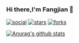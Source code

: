 ### Hi there,I'm Fangjian 👋

<!--
**fangjian98/fangjian98** is a ✨ _special_ ✨ repository because its `README.md` (this file) appears on your GitHub profile.

Here are some ideas to get you started:

- 🔭 I’m currently working on ...
- 🌱 I’m currently learning ...
- 👯 I’m looking to collaborate on ...
- 🤔 I’m looking for help with ...
- 💬 Ask me about ...
- 📫 How to reach me: ...
- 😄 Pronouns: ...
- ⚡ Fun fact: ...
-->

<!--
emoji:
https://emoji.muan.co/

https://github.com/muan/emoji

https://github.com/carloscuesta/gitmoji

Github user or Repo icon
https://shields.io/

Github Home Readme
https://github.com/anuraghazra/github-readme-stats
-->


[![social](https://img.shields.io/github/followers/fangjian98)](https://github.com/fangjian98?tab=followers)
[![stars](https://img.shields.io/github/stars/fangjian98/fangjian98)](https://github.com/fangjian98/fangjian98/stargazers)
[![forks](https://img.shields.io/github/forks/fangjian98/fangjian98)](https://github.com/fangjian98/fangjian98/network/members)

[![Anurag's github stats](https://github-readme-stats.vercel.app/api?username=fangjian98&theme=radical)](https://github.com/anuraghazra/github-readme-stats)
